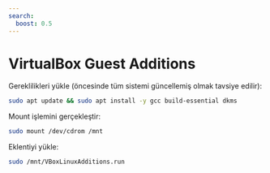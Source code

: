 ```yaml
---
search:
  boost: 0.5
---
```


# VirtualBox Guest Additions

Gereklilikleri yükle (öncesinde tüm sistemi güncellemiş olmak tavsiye edilir):

```bash
sudo apt update && sudo apt install -y gcc build-essential dkms
```

Mount işlemini gerçekleştir:

```bash
sudo mount /dev/cdrom /mnt
```

Eklentiyi yükle:

```bash
sudo /mnt/VBoxLinuxAdditions.run
```
